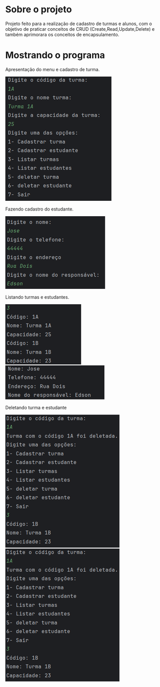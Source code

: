 # Sobre o projeto

Projeto feito para a realização de cadastro de turmas e alunos, com o objetivo de praticar conceitos de CRUD (Create,Read,Update,Delete) e também aprimorara os conceitos de encapsulamento.

# Mostrando o programa

Apresentação do menu e cadastro de turma.

![Menu](menu1.png)

Fazendo cadastro do estudante.

![cadastroEstudante](cadastroEstudante.png)

Listando turmas e estudantes.

![listarTurmas](listarTurma.png)  ![listarEstudante](listarEstudante.png)

Deletando turma e estudante

![deletandoTurma](deletandoTurma.png)   ![deletandoEstudante](deletandoEstudante.png)

